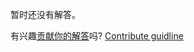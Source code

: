 
暂时还没有解答。

有兴趣[贡献你的解答](https://github.com/BFEdev/BFE.dev-solutions/blob/main/problem/implement-Observable-Subject_zh.md)吗? [Contribute guidline](https://github.com/BFEdev/BFE.dev-solutions#how-to-contribute)
